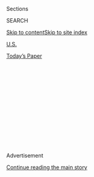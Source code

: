 <div id="app">

<div>

<div>

<div>

<div class="NYTAppHideMasthead css-1q2w90k e1suatyy0">

<div class="section css-ui9rw0 e1suatyy2">

<div class="css-eph4ug er09x8g0">

<div class="css-6n7j50">

</div>

<span class="css-1dv1kvn">Sections</span>

<div class="css-10488qs">

<span class="css-1dv1kvn">SEARCH</span>

</div>

[Skip to content](#site-content)[Skip to site
index](#site-index)

</div>

<div id="masthead-section-label" class="css-1wr3we4 eaxe0e00">

[U.S.](https://www.nytimes.com/section/us)

</div>

<div class="css-10698na e1huz5gh0">

</div>

</div>

<div id="masthead-bar-one" class="section hasLinks css-15hmgas e1csuq9d3">

<div class="css-uqyvli e1csuq9d0">

</div>

<div class="css-1uqjmks e1csuq9d1">

</div>

<div class="css-9e9ivx">

[](https://myaccount.nytimes.com/auth/login?response_type=cookie&client_id=vi)

</div>

<div class="css-1bvtpon e1csuq9d2">

[Today’s
Paper](https://www.nytimes.com/section/todayspaper)

</div>

</div>

</div>

</div>

<div data-aria-hidden="false">

<div id="site-content" data-role="main">

<div>

<div class="css-1aor85t" style="opacity:0.000000001;z-index:-1;visibility:hidden">

<div class="css-1hqnpie">

<div class="css-epjblv">

<span class="css-17xtcya">[U.S.](/section/us)</span><span class="css-x15j1o">|</span><span class="css-fwqvlz">Vindman’s
Lawyer Asks Fox News to Retract Espionage
Allegation</span>

</div>

<div class="css-k008qs">

<div class="css-1iwv8en">

<span class="css-18z7m18"></span>

<div>

</div>

</div>

<span class="css-1n6z4y">https://nyti.ms/2QBOOLW</span>

<div class="css-1705lsu">

<div class="css-4xjgmj">

<div class="css-4skfbu" data-role="toolbar" data-aria-label="Social Media Share buttons, Save button, and Comments Panel with current comment count" data-testid="share-tools">

  - 
  - 
  - 
  - 
    
    <div class="css-6n7j50">
    
    </div>

  - 

</div>

</div>

</div>

</div>

</div>

</div>

<div id="NYT_TOP_BANNER_REGION" class="css-13pd83m">

</div>

<div id="top-wrapper" class="css-1sy8kpn">

<div id="top-slug" class="css-l9onyx">

Advertisement

</div>

[Continue reading the main
story](#after-top)

<div class="ad top-wrapper" style="text-align:center;height:100%;display:block;min-height:250px">

<div id="top" class="place-ad" data-position="top" data-size-key="top">

</div>

</div>

<div id="after-top">

</div>

</div>

<div>

<div id="sponsor-wrapper" class="css-1hyfx7x">

<div id="sponsor-slug" class="css-19vbshk">

Supported by

</div>

[Continue reading the main
story](#after-sponsor)

<div id="sponsor" class="ad sponsor-wrapper" style="text-align:center;height:100%;display:block">

</div>

<div id="after-sponsor">

</div>

</div>

<div class="css-186x18t">

</div>

<div class="css-1vkm6nb ehdk2mb0">

# Vindman’s Lawyer Asks Fox News to Retract Espionage Allegation

</div>

A guest on the ‘Ingraham Angle,’ a Fox show, suggested that Lt. Col.
Alexander S. Vindman, a key figure in the impeachment hearings, was
guilty of spying.

<div class="css-79elbk" data-testid="photoviewer-wrapper">

<div class="css-z3e15g" data-testid="photoviewer-wrapper-hidden">

</div>

<div class="css-1a48zt4 ehw59r15" data-testid="photoviewer-children">

![<span class="css-16f3y1r e13ogyst0" data-aria-hidden="true">Much of
the right-wing criticism of Lt. Col. Alexander S. Vindman accuses him of
being partisan, despite his long career of nonpartisan military
service.</span><span class="css-cnj6d5 e1z0qqy90" itemprop="copyrightHolder"><span class="css-1ly73wi e1tej78p0">Credit...</span><span><span>Erin
Schaff/The New York
Times</span></span></span>](https://static01.nyt.com/images/2019/11/20/nyregion/20vindman/merlin_164686605_3981f628-63c4-44b6-95fb-bc48d01456e1-articleLarge.jpg?quality=75&auto=webp&disable=upscale)

</div>

</div>

<div class="css-18e8msd">

<div class="css-vp77d3 epjyd6m0">

<div class="css-hus3qt ey68jwv0" data-aria-hidden="true">

[![Danny
Hakim](https://static01.nyt.com/images/2018/10/18/multimedia/author-danny-hakim/author-danny-hakim-thumbLarge.png
"Danny Hakim")](https://www.nytimes.com/by/danny-hakim)

</div>

<div class="css-1baulvz">

By [<span class="css-1baulvz last-byline" itemprop="name">Danny
Hakim</span>](https://www.nytimes.com/by/danny-hakim)

</div>

</div>

  - 
    
    <div class="css-ld3wwf e16638kd2">
    
    Published Nov. 20, 2019Updated Feb. 7,
    2020
    
    </div>

  - 
    
    <div class="css-4xjgmj">
    
    <div class="css-pvvomx" data-role="toolbar" data-aria-label="Social Media Share buttons, Save button, and Comments Panel with current comment count" data-testid="share-tools">
    
      - 
      - 
      - 
      - 
        
        <div class="css-6n7j50">
        
        </div>
    
      - 
    
    </div>
    
    </div>

</div>

</div>

<div class="section meteredContent css-1r7ky0e" name="articleBody" itemprop="articleBody">

<div class="css-1fanzo5 StoryBodyCompanionColumn">

<div class="css-53u6y8">

[Lt. Col. Alexander S.
Vindman](https://www.nytimes.com/2020/02/07/us/politics/alexander-vindman-white-house.html)
is hitting back at the
[smear](https://www.nytimes.com/2019/10/29/business/media/fox-news-alexander-vindman.html)
[campaign](https://www.nytimes.com/2019/11/06/us/politics/trump-vindman-twitter.html)
against him.

A lawyer for [Colonel
Vindman](https://www.nytimes.com/2020/07/08/us/politics/vindman-trump-ukraine-impeachment.html),
the National Security Council’s Ukraine expert, sent [a warning
letter](https://www.documentcloud.org/documents/6555531-VIndman-Boies-LETTER.html)
to Fox News on Wednesday seeking a retraction or correction of an
October segment hosted by one of the network’s biggest personalities,
Laura Ingraham, which baselessly suggested that the colonel, a decorated
Iraq war veteran, might be guilty of espionage.

</div>

</div>

<div>

</div>

<div class="css-1fanzo5 StoryBodyCompanionColumn">

<div class="css-53u6y8">

The letter sent by David Pressman, a partner at Boies Schiller Flexner,
the law firm run by David Boies, also highlighted inflammatory
statements made on the network by others, including President Trump’s
son Donald Trump Jr., who has repeatedly attacked Colonel Vindman, and
Tucker Carlson, another prominent Fox host.

“LTC Vindman and his family have been forced to examine options,
including potentially moving onto a military base, in order to ensure
their physical security in the face of threats rooted in the falsehood
that Fox News originated,” Mr. Pressman wrote in the letter.

</div>

</div>

<div class="css-1fanzo5 StoryBodyCompanionColumn">

<div class="css-53u6y8">

Mr. Pressman’s letter mainly focused on an [Oct. 28
segment](https://www.mediamatters.org/trump-impeachment-inquiry/laura-ingraham-guest-suggests-congressional-witness-lt-col-vindman-may-be)
of “The Ingraham Angle,” a show hosted by Ms. Ingraham, featuring an
exchange between her and John Yoo, who was a top lawyer in the George W.
Bush administration.

During their exchange, Ms. Ingraham said, “Here we have a U.S. national
security official who is advising Ukraine, while working inside the
White House, apparently against the president’s interest, and usually,
they spoke in English. Isn’t that kind of an interesting angle on this
story?”

“I found that astounding,” Mr. Yoo replied. “Some people might call that
espionage.”

Espionage is a felony punishable by death, Mr. Pressman wrote, adding
that before the Fox segment, Colonel Vindman “had never in his decorated
20-year career of service to his country been accused of having dual
loyalties or committing espionage.”

Colonel Vindman was not trying to silence the news media, Mr. Pressman
wrote. “He wants, as any responsible news organization would want, to
see the truth published,” he said. “And Fox News is in a unique position
to correct its falsehoods with truth.”

The segment “sparked a torrent of republications and copycat false
charges,” he added.

A statement released Wednesday by Fox said that “as a guest on Fox News,
John Yoo was responsible for his own sentiments, and he has subsequently
done interviews to clarify what he meant.”

</div>

</div>

<div class="css-1fanzo5 StoryBodyCompanionColumn">

<div class="css-53u6y8">

In [an opinion
article](https://www.usatoday.com/story/opinion/2019/11/01/john-yoo-alexander-vindman-ukraine-espionage-testimony-column/4111757002/)
in USA Today, under the headline, “No, I didn’t call Alexander Vindman a
spy,” Mr. Yoo wrote that he was accusing Ukraine of conducting an
espionage operation.

“Despite what might appear on twitter, I didn’t say that Lt. Col. was a
spy or that he had committed espionage,” he wrote in an email. “I had no
reason to question that he was doing his duty as an officer. But I think
the Ukrainians are engaged in espionage against us.”

Mr. Pressman, in his letter, wrote that “Mr. Yoo’s argument that he did
not intend to accuse LTC of Vindman of ‘espionage’ — that he was
accusing the nation of Ukraine instead — is as legally irrelevant as it
is factually incredible.”

Much of the right-wing criticism of Colonel Vindman accuses him of being
partisan, despite his long career of nonpartisan military service, or
that he has divided loyalties, since he immigrated from Ukraine when he
was 3.

The president himself [has
suggested](https://www.whitehouse.gov/briefings-statements/remarks-president-trump-marine-one-departure-74/)
that the colonel is a “Never Trumper,” without evidence. And critics
like Ms. Ingraham have seized on the fact that he had high-level
contacts with Ukrainian officials and provided guidance to them on
American policy, even though a key part of his job at the National
Security Council is to interact with the Ukrainian government and
communicate security policy.

The letter also said that Mr. Trump had “built on and amplified Fox
News’ falsehoods” in [his Twitter
posts](https://twitter.com/Scavino45/status/1196860213233684480), and
cited a segment in which Donald Trump Jr., referred to the colonel as “a
leftist,” though a Fox News [host
interjected](https://thehill.com/homenews/administration/468144-trump-jr-attacks-vindman-total-absolution-if-you-are-a-leftist)
to say “we don’t know if he’s a leftist.”

In testimony on Tuesday before the House Intelligence Committee, Colonel
Vindman said that he twice reported his concerns about the Trump
administration’s dealings with Ukraine to N.S.C. officials. At the
hearing, Republicans ominously highlighted an episode where the
Ukrainians sounded out the colonel about becoming the country’s defense
minister, an offer the colonel said he rejected immediately and reported
to his supervisors.

</div>

</div>

<div class="css-1fanzo5 StoryBodyCompanionColumn">

<div class="css-53u6y8">

In the aftermath of his appearance, attacks against Colonel Vindman
escalated, including from Donald Trump Jr., who [called the
colonel](https://twitter.com/DonaldJTrumpJr/status/1196845403129421824)
“a low level partisan bureaucrat and nothing more.”

Mr. Carlson and Ms. Ingraham seized on Ukraine’s job offer, with Mr.
Carlson saying on-air, according to the letter, “Now we learn that the
Ukrainian government repeatedly asked Vindman to take formal control of
the entire Ukrainian military, which, for the record, is a very strange
thing to ask of an active duty American military officer.”

Mr. Pressman lamented such insinuations about his client’s loyalty.

“Not once in his twenty-year career has LTC Vindman sought out the
public eye,” he wrote. “LTC Vindman came into the public not because of
his actions, but despite them.”

</div>

</div>

<div>

</div>

</div>

<div>

</div>

<div>

</div>

<div>

</div>

<div>

<div id="bottom-wrapper" class="css-1ede5it">

<div id="bottom-slug" class="css-l9onyx">

Advertisement

</div>

[Continue reading the main
story](#after-bottom)

<div id="bottom" class="ad bottom-wrapper" style="text-align:center;height:100%;display:block;min-height:90px">

</div>

<div id="after-bottom">

</div>

</div>

</div>

</div>

</div>

## Site Index

<div>

</div>

## Site Information Navigation

  - [© <span>2020</span> <span>The New York Times
    Company</span>](https://help.nytimes.com/hc/en-us/articles/115014792127-Copyright-notice)

<!-- end list -->

  - [NYTCo](https://www.nytco.com/)
  - [Contact
    Us](https://help.nytimes.com/hc/en-us/articles/115015385887-Contact-Us)
  - [Work with us](https://www.nytco.com/careers/)
  - [Advertise](https://nytmediakit.com/)
  - [T Brand Studio](http://www.tbrandstudio.com/)
  - [Your Ad
    Choices](https://www.nytimes.com/privacy/cookie-policy#how-do-i-manage-trackers)
  - [Privacy](https://www.nytimes.com/privacy)
  - [Terms of
    Service](https://help.nytimes.com/hc/en-us/articles/115014893428-Terms-of-service)
  - [Terms of
    Sale](https://help.nytimes.com/hc/en-us/articles/115014893968-Terms-of-sale)
  - [Site
    Map](https://spiderbites.nytimes.com)
  - [Help](https://help.nytimes.com/hc/en-us)
  - [Subscriptions](https://www.nytimes.com/subscription?campaignId=37WXW)

</div>

</div>

</div>

</div>
